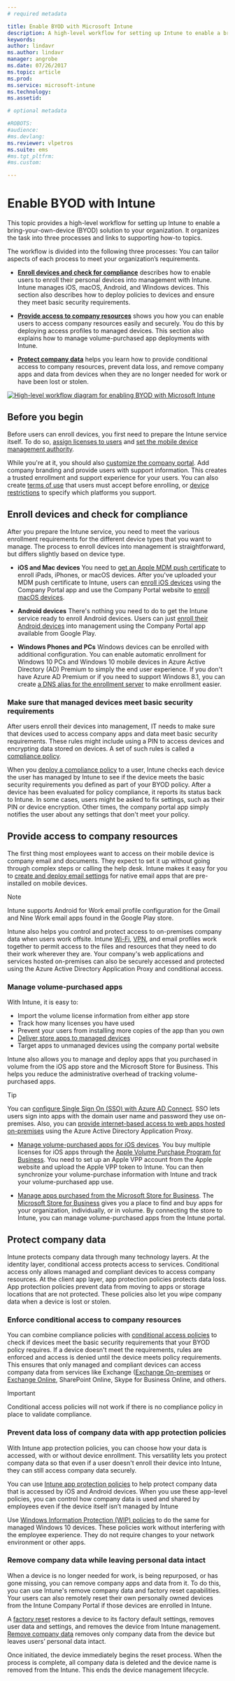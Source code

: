 ```yaml
---
# required metadata

title: Enable BYOD with Microsoft Intune
description: A high-level workflow for setting up Intune to enable a bring-your-own-device (BYOD) solution to your organization.
keywords:
author: lindavr
ms.author: lindavr
manager: angrobe
ms.date: 07/26/2017
ms.topic: article
ms.prod:
ms.service: microsoft-intune
ms.technology:
ms.assetid:

# optional metadata

#ROBOTS:
#audience:
#ms.devlang:
ms.reviewer: vlpetros
ms.suite: ems
#ms.tgt_pltfrm:
#ms.custom:

---
```

# Enable BYOD with Intune

This topic provides a high-level workflow for setting up Intune to enable a bring-your-own-device (BYOD) solution to your organization. It organizes the task into three processes and links to supporting how-to topics.

The workflow is divided into the following three processes: You can tailor aspects of each process to meet your organization’s requirements.

-   **[Enroll devices and check for compliance](#enroll-devices-and-check-for-compliance)** describes how to enable users to enroll their personal devices into management with Intune. Intune manages iOS, macOS, Android, and Windows devices. This section also describes how to deploy policies to devices and ensure they meet basic security requirements.

- **[Provide access to company resources](#provide-access-to-company-resources)** shows you how you can enable users to access company resources easily and securely. You do this by deploying access profiles to managed devices. This section also explains how to manage volume-purchased app deployments with Intune.

-   **[Protect company data](#protect-company-data)** helps you learn how to provide conditional access to company resources, prevent data loss, and remove company apps and data from devices when they are no longer needed for work or have been lost or stolen.

[![High-level workflow diagram for enabling BYOD with Microsoft Intune](./media/workflow-diagram-for-byod.png)](./media/workflow-diagram-for-byod.png)

<!--- > <sup>You can download this infographic at https://gallery.technet.microsoft.com/Infographic-Management-3644ae41.</sup> --->

## Before you begin
Before users can enroll devices, you first need to prepare the Intune service itself. To do so, [assign licenses to users](licenses-assign.md) and [set the mobile device management authority](mdm-authority-set.md).

While you're at it, you should also [customize the company portal](company-portal-customize.md). Add company branding and provide users with support information. This creates a trusted enrollment and support experience for your users. You can also create [terms of use](terms-and-conditions-create.md) that users must accept before enrolling, or [device restrictions](enrollment-restrictions-set.md) to specify which platforms you support.

## Enroll devices and check for compliance

After you prepare the Intune service, you need to meet the various enrollment requirements for the different device types that you want to manage. The process to enroll devices into management is straightforward, but differs slightly based on device type.

-   **iOS and Mac devices** You need to [get an Apple MDM push certificate](apple-mdm-push-certificate-get.md) to enroll iPads, iPhones, or macOS devices. After you've uploaded your MDM push certificate to Intune, users can [enroll iOS devices](/intune-user-help/enroll-your-device-in-intune-ios) using the Company Portal app and use the Company Portal website to [enroll macOS devices](/intune-user-help/enroll-your-device-in-intune-macos).

-   **Android devices** There's nothing you need to do to get the Intune service ready to enroll Android devices. Users can just [enroll their Android devices](/intune-user-help/enroll-your-device-in-intune-android) into management using the Company Portal app available from Google Play.

-   **Windows Phones and PCs** Windows devices can be enrolled with additional configuration. You can enable automatic enrollment for Windows 10 PCs and Windows 10 mobile devices in Azure Active Directory (AD) Premium to simply the end user experience. If you don't have Azure AD Premium or if you need to support Windows 8.1, you can create [a DNS alias for the enrollment server](windows-enroll.md#enable-windows-enrollment-without-azure-ad-premium) to make enrollment easier.


### Make sure that managed devices meet basic security requirements

After users enroll their devices into management, IT needs to make sure that devices used to access company apps and data meet basic security requirements. These rules might include using a PIN to access devices and encrypting data stored on devices. A set of such rules is called a [compliance policy](device-compliance.md).

When you [deploy a compliance policy](device-compliance-get-started.md) to a user, Intune checks each device the user has managed by Intune to see if the device meets the basic security requirements you defined as part of your BYOD policy. After a device has been evaluated for policy compliance, it reports its status back to Intune. In some cases, users might be asked to fix settings, such as their PIN or device encryption. Other times, the company portal app simply notifies the user about any settings that don't meet your policy.

## Provide access to company resources

The first thing most employees want to access on their mobile device is company email and documents. They expect to set it up without going through complex steps or calling the help desk. Intune makes it easy for you to [create and deploy email settings](email-settings-configure.md) for native email apps that are pre-installed on mobile devices.


> [!NOTE]
> Intune supports Android for Work email profile configuration for the Gmail and Nine Work email apps found in the Google Play store.

Intune also helps you control and protect access to on-premises company data when users work offsite. Intune [Wi-Fi](wi-fi-settings-configure.md), [VPN](vpn-settings-configure.md), and email profiles work together to permit access to the files and resources that they need to do their work wherever they are. Your company's web applications and services hosted on-premises can also be securely accessed and protected using the Azure Active Directory Application Proxy and conditional access.

### Manage volume-purchased apps
With Intune, it is easy to:
* Import the volume license information from either app store
* Track how many licenses you have used
* Prevent your users from installing more copies of the app than you own
* [Deliver store apps to managed devices](apps-deploy.md)
* Target apps to unmanaged devices using the company portal website

Intune also allows you to manage and deploy apps that you purchased in volume from the iOS app store and the Microsoft Store for Business. This helps you reduce the administrative overhead of tracking volume-purchased apps.

> [!TIP]
> You can [configure Single Sign On (SSO) with Azure AD Connect](https://docs.microsoft.com/azure/active-directory/connect/active-directory-aadconnect). SSO lets users sign into apps with the domain user name and password they use on-premises. Also, you can [provide internet-based access to web apps hosted on-premises](https://docs.microsoft.com/azure/active-directory/active-directory-application-proxy-get-started) using the Azure Active Directory Application Proxy.

-   [Manage volume-purchased apps for iOS devices](vpp-apps-ios.md). You buy multiple licenses for iOS apps through the [Apple Volume Purchase Program for Business](http://www.apple.com/business/vpp/). You need to set up an Apple VPP account from the Apple website and upload the Apple VPP token to Intune. You can then synchronize your volume-purchase information with Intune and track your volume-purchased app use.

-   [Manage apps purchased from the Microsoft Store for Business](windows-store-for-business.md). The [Microsoft Store for Business](https://www.microsoft.com/business-store) gives you a place to find and buy apps for your organization, individually, or in volume. By connecting the store to Intune, you can manage volume-purchased apps from the Intune portal.

## Protect company data

Intune protects company data through many technology layers. At the identity layer, conditional access protects access to services. Conditional access only allows managed and compliant devices to access company resources. At the client app layer, app protection policies protects data loss.  App protection policies prevent data from moving to apps or storage locations that are not protected. These policies also let you wipe company data when a device is lost or stolen.

### Enforce conditional access to company resources

You can combine compliance policies with [conditional access policies](device-compliance.md) to check if devices meet the basic security requirements that your BYOD policy requires. If a device doesn't meet the requirements, rules are enforced and access is denied until the device meets policy requirements. This ensures that only managed and compliant devices can access company data from services like Exchange ([Exchange On-premises](exchange-connector-install.md) or [Exchange Online](conditional-access-exchange-create.md), SharePoint Online, Skype for Business Online, and others.
<!---first link was (https://docs.microsoft.com/intune/deploy-use/restrict-access-to-email-and-o365-services-with-microsoft-intune)
third link was (https://docs.microsoft.com/intune/deploy-use/restrict-access-to-exchange-online-with-microsoft-intune). check with Andre--->

> [!IMPORTANT]
> Conditional access policies will not work if there is no compliance policy in place to validate compliance.

### Prevent data loss of company data with app protection policies

With Intune app protection policies, you can choose how your data is accessed, with or without device enrollment. This versatility lets you protect company data so that even if a user doesn't enroll their device into Intune, they can still access company data securely.

You can use [Intune app protection policies](app-protection-policies.md) to help protect company data that is accessed by iOS and Android devices. When you use these app-level policies, you can control how company data is used and shared by employees even if the device itself isn’t managed by Intune

Use [Windows Information Protection (WIP) policies](app-protection-policies-configure-windows-10.md) to do the same for managed Windows 10 devices. These policies work without interfering with the employee experience. They do not require changes to your network environment or other apps.

### Remove company data while leaving personal data intact

When a device is no longer needed for work, is being repurposed, or has gone missing, you can remove company apps and data from it. To do this, you can use Intune's remove company data and factory reset capabilities. Your users can also remotely reset their own personally owned devices from the Intune Company Portal if those devices are enrolled in Intune.

A [factory reset](devices-wipe.md) restores a device to its factory default settings, removes user data and settings, and removes the device from Intune management. [Remove company data](devices-wipe.md#remove-company-data) removes only company data from the device but leaves users’ personal data intact.

Once initiated, the device immediately begins the reset process. When the process is complete, all company data is deleted and the device name is removed from the Intune. This ends the device management lifecycle.
